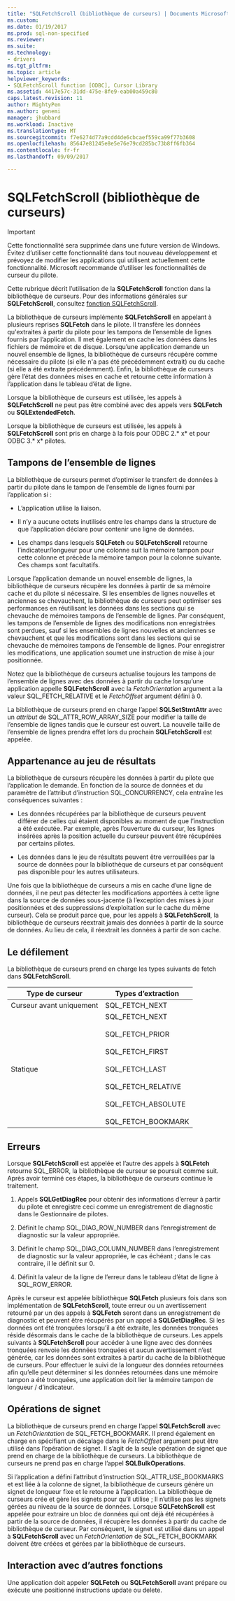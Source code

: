 ```yaml
---
title: "SQLFetchScroll (bibliothèque de curseurs) | Documents Microsoft"
ms.custom: 
ms.date: 01/19/2017
ms.prod: sql-non-specified
ms.reviewer: 
ms.suite: 
ms.technology:
- drivers
ms.tgt_pltfrm: 
ms.topic: article
helpviewer_keywords:
- SQLFetchScroll function [ODBC], Cursor Library
ms.assetid: 4417e57c-31dd-475e-8fe9-eab00a459c80
caps.latest.revision: 11
author: MightyPen
ms.author: genemi
manager: jhubbard
ms.workload: Inactive
ms.translationtype: MT
ms.sourcegitcommit: f7e6274d77a9cdd4de6cbcaef559ca99f77b3608
ms.openlocfilehash: 85647e81245e8e5e76e79cd285bc73b8ff6fb364
ms.contentlocale: fr-fr
ms.lasthandoff: 09/09/2017

---
```

# <a name="sqlfetchscroll-cursor-library"></a>SQLFetchScroll (bibliothèque de curseurs)
> [!IMPORTANT]  
>  Cette fonctionnalité sera supprimée dans une future version de Windows. Évitez d’utiliser cette fonctionnalité dans tout nouveau développement et prévoyez de modifier les applications qui utilisent actuellement cette fonctionnalité. Microsoft recommande d’utiliser les fonctionnalités de curseur du pilote.  
  
 Cette rubrique décrit l’utilisation de la **SQLFetchScroll** fonction dans la bibliothèque de curseurs. Pour des informations générales sur **SQLFetchScroll**, consultez [fonction SQLFetchScroll](../../../odbc/reference/syntax/sqlfetchscroll-function.md).  
  
 La bibliothèque de curseurs implémente **SQLFetchScroll** en appelant à plusieurs reprises **SQLFetch** dans le pilote. Il transfère les données qu'extraites à partir du pilote pour les tampons de l’ensemble de lignes fournis par l’application. Il met également en cache les données dans les fichiers de mémoire et de disque. Lorsqu’une application demande un nouvel ensemble de lignes, la bibliothèque de curseurs récupère comme nécessaire du pilote (si elle n'a pas été précédemment extrait) ou du cache (si elle a été extraite précédemment). Enfin, la bibliothèque de curseurs gère l’état des données mises en cache et retourne cette information à l’application dans le tableau d’état de ligne.  
  
 Lorsque la bibliothèque de curseurs est utilisée, les appels à **SQLFetchScroll** ne peut pas être combiné avec des appels vers **SQLFetch** ou **SQLExtendedFetch**.  
  
 Lorsque la bibliothèque de curseurs est utilisée, les appels à **SQLFetchScroll** sont pris en charge à la fois pour ODBC 2.* x* et pour ODBC 3.* x* pilotes.  
  
## <a name="rowset-buffers"></a>Tampons de l’ensemble de lignes  
 La bibliothèque de curseurs permet d’optimiser le transfert de données à partir du pilote dans le tampon de l’ensemble de lignes fourni par l’application si :  
  
-   L’application utilise la liaison.  
  
-   Il n’y a aucune octets inutilisés entre les champs dans la structure de que l’application déclare pour contenir une ligne de données.  
  
-   Les champs dans lesquels **SQLFetch** ou **SQLFetchScroll** retourne l’indicateur/longueur pour une colonne suit la mémoire tampon pour cette colonne et précède la mémoire tampon pour la colonne suivante. Ces champs sont facultatifs.  
  
 Lorsque l’application demande un nouvel ensemble de lignes, la bibliothèque de curseurs récupère les données à partir de sa mémoire cache et du pilote si nécessaire. Si les ensembles de lignes nouvelles et anciennes se chevauchent, la bibliothèque de curseurs peut optimiser ses performances en réutilisant les données dans les sections qui se chevauche de mémoires tampons de l’ensemble de lignes. Par conséquent, les tampons de l’ensemble de lignes des modifications non enregistrées sont perdues, sauf si les ensembles de lignes nouvelles et anciennes se chevauchent et que les modifications sont dans les sections qui se chevauche de mémoires tampons de l’ensemble de lignes. Pour enregistrer les modifications, une application soumet une instruction de mise à jour positionnée.  
  
 Notez que la bibliothèque de curseurs actualise toujours les tampons de l’ensemble de lignes avec des données à partir du cache lorsqu’une application appelle **SQLFetchScroll** avec la *FetchOrientation* argument a la valeur SQL_FETCH_RELATIVE et le *FetchOffset* argument défini à 0.  
  
 La bibliothèque de curseurs prend en charge l’appel **SQLSetStmtAttr** avec un *attribut* de SQL_ATTR_ROW_ARRAY_SIZE pour modifier la taille de l’ensemble de lignes tandis que le curseur est ouvert. La nouvelle taille de l’ensemble de lignes prendra effet lors du prochain **SQLFetchScroll** est appelée.  
  
## <a name="result-set-membership"></a>Appartenance au jeu de résultats  
 La bibliothèque de curseurs récupère les données à partir du pilote que l’application le demande. En fonction de la source de données et du paramètre de l’attribut d’instruction SQL_CONCURRENCY, cela entraîne les conséquences suivantes :  
  
-   Les données récupérées par la bibliothèque de curseurs peuvent différer de celles qui étaient disponibles au moment de que l’instruction a été exécutée. Par exemple, après l’ouverture du curseur, les lignes insérées après la position actuelle du curseur peuvent être récupérées par certains pilotes.  
  
-   Les données dans le jeu de résultats peuvent être verrouillées par la source de données pour la bibliothèque de curseurs et par conséquent pas disponible pour les autres utilisateurs.  
  
 Une fois que la bibliothèque de curseurs a mis en cache d’une ligne de données, il ne peut pas détecter les modifications apportées à cette ligne dans la source de données sous-jacente (à l’exception des mises à jour positionnées et des suppressions d’exploitation sur le cache du même curseur). Cela se produit parce que, pour les appels à **SQLFetchScroll**, la bibliothèque de curseurs réextrait jamais des données à partir de la source de données. Au lieu de cela, il réextrait les données à partir de son cache.  
  
## <a name="scrolling"></a>Le défilement  
 La bibliothèque de curseurs prend en charge les types suivants de fetch dans **SQLFetchScroll**.  
  
|Type de curseur|Types d’extraction|  
|-----------------|-----------------|  
|Curseur avant uniquement|SQL_FETCH_NEXT|  
|Statique|SQL_FETCH_NEXT<br /><br /> SQL_FETCH_PRIOR<br /><br /> SQL_FETCH_FIRST<br /><br /> SQL_FETCH_LAST<br /><br /> SQL_FETCH_RELATIVE<br /><br /> SQL_FETCH_ABSOLUTE<br /><br /> SQL_FETCH_BOOKMARK|  
  
## <a name="errors"></a>Erreurs  
 Lorsque **SQLFetchScroll** est appelée et l’autre des appels à **SQLFetch** retourne SQL_ERROR, la bibliothèque de curseur se poursuit comme suit. Après avoir terminé ces étapes, la bibliothèque de curseurs continue le traitement.  
  
1.  Appels **SQLGetDiagRec** pour obtenir des informations d’erreur à partir du pilote et enregistre ceci comme un enregistrement de diagnostic dans le Gestionnaire de pilotes.  
  
2.  Définit le champ SQL_DIAG_ROW_NUMBER dans l’enregistrement de diagnostic sur la valeur appropriée.  
  
3.  Définit le champ SQL_DIAG_COLUMN_NUMBER dans l’enregistrement de diagnostic sur la valeur appropriée, le cas échéant ; dans le cas contraire, il le définit sur 0.  
  
4.  Définit la valeur de la ligne de l’erreur dans le tableau d’état de ligne à SQL_ROW_ERROR.  
  
 Après le curseur est appelée bibliothèque **SQLFetch** plusieurs fois dans son implémentation de **SQLFetchScroll**, toute erreur ou un avertissement retourné par un des appels à **SQLFetch** seront dans un enregistrement de diagnostic et peuvent être récupérés par un appel à **SQLGetDiagRec**. Si les données ont été tronquées lorsqu’il a été extraite, les données tronquées réside désormais dans le cache de la bibliothèque de curseurs. Les appels suivants à **SQLFetchScroll** pour accéder à une ligne avec des données tronquées renvoie les données tronquées et aucun avertissement n’est générée, car les données sont extraites à partir du cache de la bibliothèque de curseurs. Pour effectuer le suivi de la longueur des données retournées afin qu’elle peut déterminer si les données retournées dans une mémoire tampon a été tronquées, une application doit lier la mémoire tampon de longueur / d’indicateur.  
  
## <a name="bookmark-operations"></a>Opérations de signet  
 La bibliothèque de curseurs prend en charge l’appel **SQLFetchScroll** avec un *FetchOrientation* de SQL_FETCH_BOOKMARK. Il prend également en charge en spécifiant un décalage dans le *FetchOffset* argument peut être utilisé dans l’opération de signet. Il s’agit de la seule opération de signet que prend en charge de la bibliothèque de curseurs. La bibliothèque de curseurs ne prend pas en charge l’appel **SQLBulkOperations**.  
  
 Si l’application a défini l’attribut d’instruction SQL_ATTR_USE_BOOKMARKS et est liée à la colonne de signet, la bibliothèque de curseurs génère un signet de longueur fixe et le retourne à l’application. La bibliothèque de curseurs crée et gère les signets pour qu’il utilise ; Il n’utilise pas les signets gérées au niveau de la source de données. Lorsque **SQLFetchScroll** est appelée pour extraire un bloc de données qui ont déjà été récupérées à partir de la source de données, il récupère les données à partir du cache de bibliothèque de curseur. Par conséquent, le signet est utilisé dans un appel à **SQLFetchScroll** avec un *FetchOrientation* de SQL_FETCH_BOOKMARK doivent être créées et gérées par la bibliothèque de curseurs.  
  
## <a name="interaction-with-other-functions"></a>Interaction avec d’autres fonctions  
 Une application doit appeler **SQLFetch** ou **SQLFetchScroll** avant prépare ou exécute une positionné instructions update ou delete.


